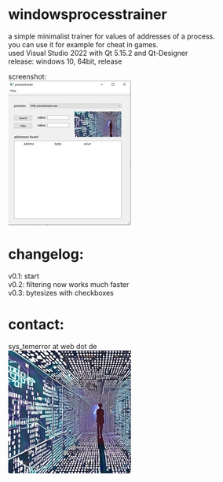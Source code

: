 # windowsprocesstrainer

a simple minimalist trainer for values of addresses of a process.    
you can use it for example for cheat in games.    
used Visual Studio 2022 with Qt 5.15.2 and Qt-Designer        
release: windows 10, 64bit, release

screenshot:    
![Pic1](firstpic.jpg)

# changelog:
v0.1: start    
v0.2: filtering now works much faster    
v0.3: bytesizes with checkboxes    

# contact:
sys_temerror at web dot de    
![Pic1](systemerror.JPG)
